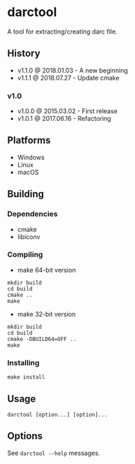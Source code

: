 # darctool

A tool for extracting/creating darc file.

## History

- v1.1.0 @ 2018.01.03 - A new beginning
- v1.1.1 @ 2018.07.27 - Update cmake

### v1.0

- v1.0.0 @ 2015.03.02 - First release
- v1.0.1 @ 2017.06.16 - Refactoring

## Platforms

- Windows
- Linux
- macOS

## Building

### Dependencies

- cmake
- libiconv

### Compiling

- make 64-bit version
~~~
mkdir build
cd build
cmake ..
make
~~~

- make 32-bit version
~~~
mkdir build
cd build
cmake -DBUILD64=OFF ..
make
~~~

### Installing

~~~
make install
~~~

## Usage

~~~
darctool [option...] [option]...
~~~

## Options

See `darctool --help` messages.
